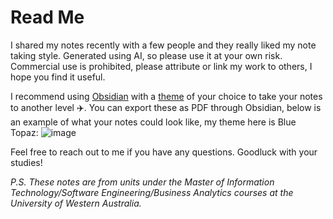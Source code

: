 # Read Me

I shared my notes recently with a few people and they really liked my note taking style. Generated using AI, so please use it at your own risk. Commercial use is prohibited, please attribute or link my work to others, I hope you find it useful.

I recommend using [Obsidian](https://obsidian.md/) with a [theme](https://help.obsidian.md/Extending+Obsidian/Themes) of your choice to take your notes to another level ✈️. You can export these as PDF through Obsidian, below is an example of what your notes could look like, my theme here is Blue Topaz:
![image](https://github.com/user-attachments/assets/fddfd20a-6a6f-4843-81c2-0882204f0b46)


Feel free to reach out to me if you have any questions. Goodluck with your studies!

*P.S. These notes are from units under the Master of Information Technology/Software Engineering/Business Analytics courses at the University of Western Australia.*
